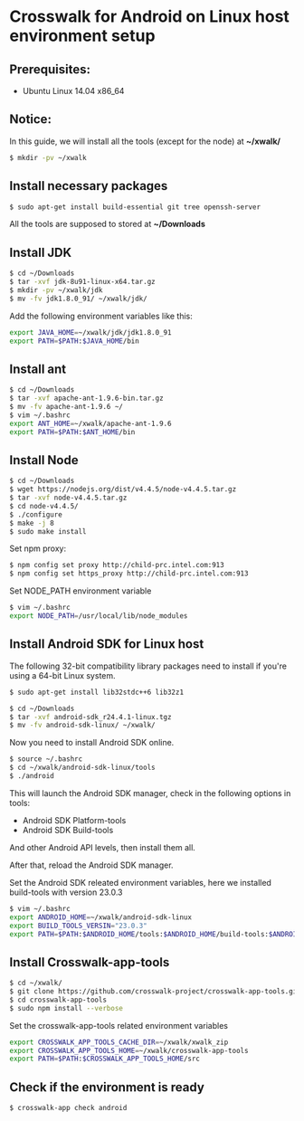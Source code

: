 # Crosswalk for Android on Linux host environment setup

## Prerequisites:
* Ubuntu Linux 14.04 x86_64

## Notice:
In this guide, we will install all the tools (except for the node) at **~/xwalk/**

```Bash
$ mkdir -pv ~/xwalk
```

## Install necessary packages
```Bash
$ sudo apt-get install build-essential git tree openssh-server
```

All the tools are supposed to stored at **~/Downloads**

## Install JDK
```Bash
$ cd ~/Downloads
$ tar -xvf jdk-8u91-linux-x64.tar.gz
$ mkdir -pv ~/xwalk/jdk
$ mv -fv jdk1.8.0_91/ ~/xwalk/jdk/
```

Add the following environment variables like this:
```Bash
export JAVA_HOME=~/xwalk/jdk/jdk1.8.0_91
export PATH=$PATH:$JAVA_HOME/bin
```

## Install ant
```Bash
$ cd ~/Downloads
$ tar -xvf apache-ant-1.9.6-bin.tar.gz
$ mv -fv apache-ant-1.9.6 ~/
$ vim ~/.bashrc
export ANT_HOME=~/xwalk/apache-ant-1.9.6
export PATH=$PATH:$ANT_HOME/bin
```

## Install Node
```Bash
$ cd ~/Downloads
$ wget https://nodejs.org/dist/v4.4.5/node-v4.4.5.tar.gz
$ tar -xvf node-v4.4.5.tar.gz
$ cd node-v4.4.5/
$ ./configure
$ make -j 8
$ sudo make install
```

Set npm proxy:

```Bash
$ npm config set proxy http://child-prc.intel.com:913
$ npm config set https_proxy http://child-prc.intel.com:913
```

Set NODE_PATH environment variable
```Bash
$ vim ~/.bashrc
export NODE_PATH=/usr/local/lib/node_modules
```


## Install Android SDK for Linux host
The following 32-bit compatibility library packages need to install if you're using a 64-bit Linux system.

```Bash
$ sudo apt-get install lib32stdc++6 lib32z1
```

```Bash
$ cd ~/Downloads
$ tar -xvf android-sdk_r24.4.1-linux.tgz
$ mv -fv android-sdk-linux/ ~/xwalk/
```

Now you need to install Android SDK online.
```Bash
$ source ~/.bashrc
$ cd ~/xwalk/android-sdk-linux/tools
$ ./android
```

This will launch the Android SDK manager, check in the following options in tools:
* Android SDK Platform-tools
* Android SDK Build-tools

And other Android API levels, then install them all.

After that, reload the Android SDK manager.

Set the Android SDK releated environment variables, here we installed build-tools with version 23.0.3
```Bash
$ vim ~/.bashrc
export ANDROID_HOME=~/xwalk/android-sdk-linux
export BUILD_TOOLS_VERSIN="23.0.3"
export PATH=$PATH:$ANDROID_HOME/tools:$ANDROID_HOME/build-tools:$ANDROID_HOME/build-tools/$BUILD_TOOLS_VERSION:$ANDROID_HOME/platform-tools
```


## Install Crosswalk-app-tools
```Bash
$ cd ~/xwalk/
$ git clone https://github.com/crosswalk-project/crosswalk-app-tools.git
$ cd crosswalk-app-tools
$ sudo npm install --verbose
```

Set the crosswalk-app-tools related environment variables
```Bash
export CROSSWALK_APP_TOOLS_CACHE_DIR=~/xwalk/xwalk_zip
export CROSSWALK_APP_TOOLS_HOME=~/xwalk/crosswalk-app-tools
export PATH=$PATH:$CROSSWALK_APP_TOOLS_HOME/src
```

## Check if the environment is ready
```Bash
$ crosswalk-app check android
```
